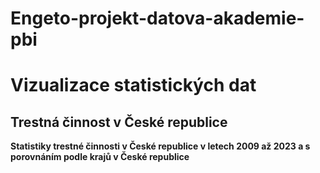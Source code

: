 # Engeto-projekt-datova-akademie-pbi
# Vizualizace statistických dat

## Trestná činnost v České republice
**Statistiky trestné činnosti v České republice v letech 2009 až 2023 a s porovnáním podle krajů v České republice**
